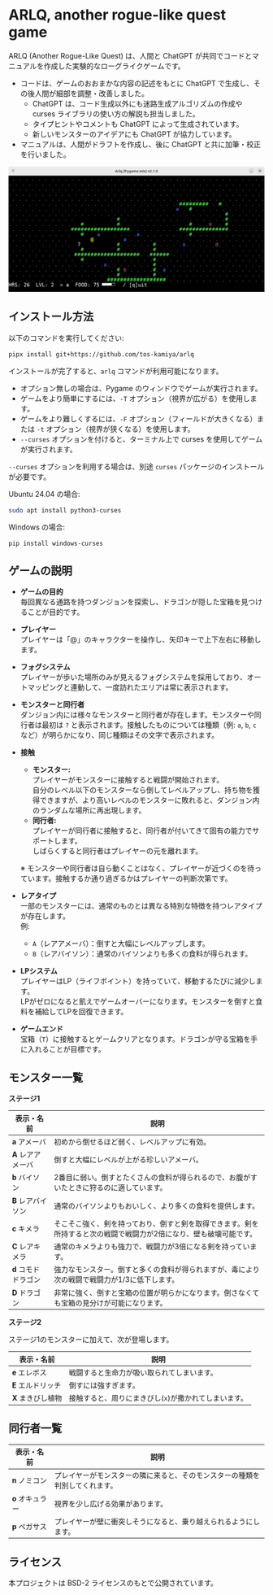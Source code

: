 # ARLQ, another rogue-like quest game

ARLQ (Another Rogue-Like Quest) は、人間と ChatGPT が共同でコードとマニュアルを作成した実験的なローグライクゲームです。

* コードは、ゲームのおおまかな内容の記述をもとに ChatGPT で生成し、その後人間が細部を調整・改善しました。  
  * ChatGPT は、コード生成以外にも迷路生成アルゴリズムの作成や curses ライブラリの使い方の解説も担当しました。  
  * タイプヒントやコメントも ChatGPT によって生成されています。  
  * 新しいモンスターのアイデアにも ChatGPT が協力しています。  
* マニュアルは、人間がドラフトを作成し、後に ChatGPT と共に加筆・校正を行いました。

![](screenshot.png)

## インストール方法

以下のコマンドを実行してください:

```bash
pipx install git+https://github.com/tos-kamiya/arlq
```

インストールが完了すると、`arlq` コマンドが利用可能になります。

- オプション無しの場合は、Pygame のウィンドウでゲームが実行されます。  
- ゲームをより簡単にするには、`-T` オプション（視界が広がる）を使用します。  
- ゲームをより難しくするには、`-F` オプション（フィールドが大きくなる）または `-t` オプション（視界が狭くなる）を使用します。  
- `--curses` オプションを付けると、ターミナル上で curses を使用してゲームが実行されます。

`--curses` オプションを利用する場合は、別途 `curses` パッケージのインストールが必要です。

Ubuntu 24.04 の場合:

```bash
sudo apt install python3-curses
```

Windows の場合:

```bash
pip install windows-curses
```

## ゲームの説明

* **ゲームの目的**  
  毎回異なる通路を持つダンジョンを探索し、ドラゴンが隠した宝箱を見つけることが目的です。

* **プレイヤー**  
  プレイヤーは「@」のキャラクターを操作し、矢印キーで上下左右に移動します。

* **フォグシステム**  
  プレイヤーが歩いた場所のみが見えるフォグシステムを採用しており、オートマッピングと連動して、一度訪れたエリアは常に表示されます。

* **モンスターと同行者**  
  ダンジョン内には様々なモンスターと同行者が存在します。モンスターや同行者は最初は `?` と表示されます。接触したものについては種類（例: `a`, `b`, `c` など）が明らかになり、同じ種類はその文字で表示されます。

* **接触**  
  - **モンスター:**  
    プレイヤーがモンスターに接触すると戦闘が開始されます。  
    自分のレベル以下のモンスターなら倒してレベルアップし、持ち物を獲得できますが、より高いレベルのモンスターに敗れると、ダンジョン内のランダムな場所に再出現します。  
  - **同行者:**  
    プレイヤーが同行者に接触すると、同行者が付いてきて固有の能力でサポートします。  
    しばらくすると同行者はプレイヤーの元を離れます。  

  ※ モンスターや同行者は自ら動くことはなく、プレイヤーが近づくのを待っています。接触するか通り過ぎるかはプレイヤーの判断次第です。

* **レアタイプ**  
  一部のモンスターには、通常のものとは異なる特別な特徴を持つレアタイプが存在します。  
  例:  
  - `A`（レアアメーバ）：倒すと大幅にレベルアップします。  
  - `B`（レアバイソン）：通常のバイソンよりも多くの食料が得られます。

* **LPシステム**  
  プレイヤーはLP（ライフポイント）を持っていて、移動するたびに減少します。  
  LPがゼロになると飢えでゲームオーバーになります。モンスターを倒すと食料を補給してLPを回復できます。

* **ゲームエンド**  
  宝箱（`T`）に接触するとゲームクリアとなります。ドラゴンが守る宝箱を手に入れることが目標です。

## モンスター一覧

**ステージ1**

| 表示・名前           | 説明                                                                                                                |
| -------------------- | ------------------------------------------------------------------------------------------------------------------- |
| **a** アメーバ       | 初めから倒せるほど弱く、レベルアップに有効。                                                                        |
| **A** レアアメーバ   | 倒すと大幅にレベルが上がる珍しいアメーバ。                                                                          |
| **b** バイソン       | 2番目に弱い。倒すとたくさんの食料が得られるので、お腹がすいたときに狩るのに適しています。                           |
| **B** レアバイソン   | 通常のバイソンよりもおいしく、より多くの食料を提供します。                                                          |
| **c** キメラ         | そこそこ強く、剣を持っており、倒すと剣を取得できます。剣を所持すると次の戦闘で戦闘力が2倍になり、壁も破壊可能です。 |
| **C** レアキメラ     | 通常のキメラよりも強力で、戦闘力が3倍になる剣を持っています。                                                       |
| **d** コモドドラゴン | 強力なモンスター。倒すと多くの食料が得られますが、毒により次の戦闘で戦闘力が1/3に低下します。                       |
| **D** ドラゴン       | 非常に強く、倒すと宝箱の位置が明らかになります。倒さなくても宝箱の見分けが可能になります。                          |

**ステージ2**

ステージ1のモンスターに加えて、次が登場します。

| 表示・名前         | 説明                                                  |
| ------------------ | ----------------------------------------------------- |
| **e** エレボス     | 戦闘すると生命力が吸い取られてしまいます。            |
| **E** エルドリッチ | 倒すには強すぎます。                                  |
| **X** まきびし植物 | 接触すると、周りにまきびし(`x`)が撒かれてしまいます。 |

## 同行者一覧

| 表示・名前       | 説明                                                                         |
| ---------------- | ---------------------------------------------------------------------------- |
| **n** ノミコン   | プレイヤーがモンスターの隣に来ると、そのモンスターの種類を判別してくれます。 |
| **o** オキュラー | 視界を少し広げる効果があります。                                             |
| **p** ペガサス   | プレイヤーが壁に衝突しそうになると、乗り越えられるようにします。             |

## ライセンス

本プロジェクトは BSD-2 ライセンスのもとで公開されています。
